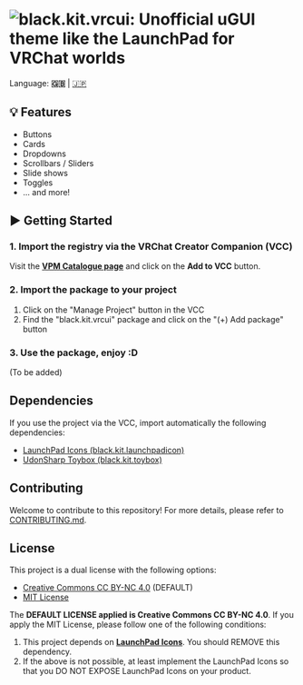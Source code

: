# ![black.kit.vrcui: Unofficial uGUI theme like the LaunchPad for VRChat worlds](https://kurone-kito.github.io/vrc-ui/banner.png)

Language: **🇬🇧** | [🇯🇵](https://github.com/kurone-kito/vrc-ui/blob/main/README.ja.md)

## 💡 Features

- Buttons
- Cards
- Dropdowns
- Scrollbars / Sliders
- Slide shows
- Toggles
- ... and more!

## ▶ Getting Started

### 1. Import the registry via the VRChat Creator Companion (VCC)

Visit the **[VPM Catalogue page](https://kurone-kito.github.io/vpm/)** and
click on the **Add to VCC** button.

### 2. Import the package to your project

1. Click on the "Manage Project" button in the VCC
2. Find the "black.kit.vrcui" package and click on the "(+) Add package"
   button

### 3. Use the package, enjoy :D

(To be added)

## Dependencies

If you use the project via the VCC, import automatically the following
dependencies:

- [LaunchPad Icons (black.kit.launchpadicon)](https://github.com/kurone-kito/launchpad-icons)
- [UdonSharp Toybox (black.kit.toybox)](https://github.com/kurone-kito/udonsharp-toybox)

## Contributing

Welcome to contribute to this repository! For more details, please refer to
[CONTRIBUTING.md](https://github.com/kurone-kito/vrc-ui/blob/main/.github/CONTRIBUTING.md).

## License

This project is a dual license with the following options:

- [Creative Commons CC BY-NC 4.0](https://creativecommons.org/licenses/by-nc/4.0/)
  (DEFAULT)
- [MIT License](https://opensource.org/licenses/MIT)

The **DEFAULT LICENSE applied is Creative Commons CC BY-NC 4.0**.
If you apply the MIT License, please follow one of the following conditions:

1. This project depends on
   **[LaunchPad Icons](https://github.com/kurone-kito/launchpad-icons)**.
   You should REMOVE this dependency.
2. If the above is not possible, at least implement the LaunchPad Icons so
   that you DO NOT EXPOSE LaunchPad Icons on your product.
